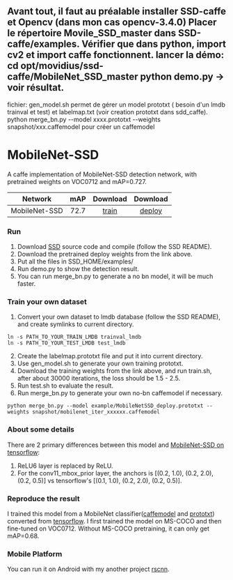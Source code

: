 Avant tout, il faut au préalable installer SSD-caffe et Opencv (dans mon cas opencv-3.4.0)
Placer le répertoire Movile_SSD_master dans SSD-caffe/examples.
Vérifier que dans python, import cv2 et import caffe fonctionnent.
lancer la démo:
cd opt/movidius/ssd-caffe/MobileNet_SSD_master
python demo.py   -> voir résultat.
----------------------------------------------------------------------------------------------------------
fichier:
gen_model.sh permet de gérer un model prototxt ( besoin d'un lmdb trainval et test) et labelmap.txt
(voir creation prototxt dans sdd_caffe).
python merge_bn.py --model xxxx.prototxt --weights snapshot/xxx.caffemodel    pour créer un caffemodel

# MobileNet-SSD
A caffe implementation of MobileNet-SSD detection network, with pretrained weights on VOC0712 and mAP=0.727.

Network|mAP|Download|Download
:---:|:---:|:---:|:---:
MobileNet-SSD|72.7|[train](https://drive.google.com/open?id=0B3gersZ2cHIxVFI1Rjd5aDgwOG8)|[deploy](https://drive.google.com/open?id=0B3gersZ2cHIxRm5PMWRoTkdHdHc)

### Run
1. Download [SSD](https://github.com/weiliu89/caffe/tree/ssd) source code and compile (follow the SSD README).
2. Download the pretrained deploy weights from the link above.
3. Put all the files in SSD_HOME/examples/
4. Run demo.py to show the detection result.
5. You can run merge_bn.py to generate a no bn model, it will be much faster.

### Train your own dataset
1. Convert your own dataset to lmdb database (follow the SSD README), and create symlinks to current directory.
```
ln -s PATH_TO_YOUR_TRAIN_LMDB trainval_lmdb
ln -s PATH_TO_YOUR_TEST_LMDB test_lmdb
```
2. Create the labelmap.prototxt file and put it into current directory.
3. Use gen_model.sh to generate your own training prototxt.
4. Download the training weights from the link above, and run train.sh, after about 30000 iterations, the loss should be 1.5 - 2.5.
5. Run test.sh to evaluate the result.
6. Run merge_bn.py to generate your own no-bn caffemodel if necessary.
```
python merge_bn.py --model example/MobileNetSSD_deploy.prototxt --weights snapshot/mobilenet_iter_xxxxxx.caffemodel
```

### About some details
There are 2 primary differences between this model and [MobileNet-SSD on tensorflow](https://github.com/tensorflow/models/blob/master/object_detection/g3doc/detection_model_zoo.md):
1. ReLU6 layer is replaced by ReLU.
2. For the conv11_mbox_prior layer, the anchors is [(0.2, 1.0), (0.2, 2.0), (0.2, 0.5)] vs tensorflow's [(0.1, 1.0), (0.2, 2.0), (0.2, 0.5)].

### Reproduce the result
I trained this model from a MobileNet classifier([caffemodel](https://drive.google.com/open?id=0B3gersZ2cHIxZi13UWF0OXBsZzA) and [prototxt](https://drive.google.com/open?id=0B3gersZ2cHIxWGEzbG5nSXpNQzA)) converted from [tensorflow](http://download.tensorflow.org/models/mobilenet_v1_1.0_224_2017_06_14.tar.gz). I first trained the model on MS-COCO and then fine-tuned on VOC0712. Without MS-COCO pretraining, it can only get mAP=0.68.

### Mobile Platform
You can run it on Android with my another project [rscnn](https://github.com/chuanqi305/rscnn).

